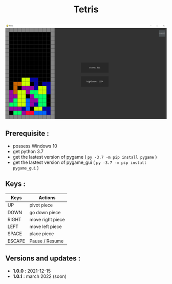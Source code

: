 # <p align="center">Tetris</p>

<p align="center"><img src="images/tetris.png" alt="" width="800"></p>

## Prerequisite :
+ possess Windows 10
+ get python 3.7
+ get the lastest version of pygame ( ``py -3.7 -m pip install pygame`` )
+ get the lastest version of pygame_gui ( ``py -3.7 -m pip install pygame_gui`` )

## Keys :
| Keys  | Actions |
| ------|---------|
| UP    | pivot piece |
| DOWN  | go down piece |
| RIGHT | move right piece |
| LEFT  | move left piece |
| SPACE | place piece |
| ESCAPE | Pause / Resume |

## Versions and updates : 
 + **1.0.0** : 2021-12-15
 + **1.0.1** : march 2022 (soon)
